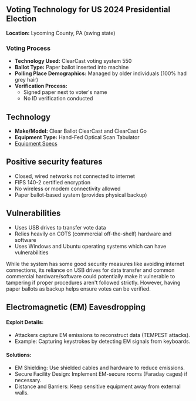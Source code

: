 ## Voting Technology for US 2024 Presidential Election

**Location:** Lycoming County, PA (swing state)

### Voting Process
- **Technology Used:** ClearCast voting system 550
- **Ballot Type:** Paper ballot inserted into machine
- **Polling Place Demographics:** Managed by older individuals (100% had grey hair)
- **Verification Process:**
  - Signed paper next to voter's name
  - No ID verification conducted

## Technology
- **Make/Model:** Clear Ballot ClearCast and ClearCast Go
- **Equipment Type:** Hand-Fed Optical Scan Tabulator
- [Equipment Specs](https://verifiedvoting.org/election-system/clear-ballot-clearcast/)

## Positive security features

- Closed, wired networks not connected to internet
- FIPS 140-2 certified encryption
- No wireless or modem connectivity allowed
- Paper ballot-based system (provides physical backup)

## Vulnerabilities

- Uses USB drives to transfer vote data
- Relies heavily on COTS (commercial off-the-shelf) hardware and software
- Uses Windows and Ubuntu operating systems which can have vulnerabilities

While the system has some good security measures like avoiding internet connections, its reliance on USB drives for data transfer and common commercial hardware/software could potentially make it vulnerable to tampering if proper procedures aren't followed strictly. However, having paper ballots as backup helps ensure votes can be verified.


## Electromagnetic (EM) Eavesdropping

#### Exploit Details:
- Attackers capture EM emissions to reconstruct data (TEMPEST attacks).
- Example: Capturing keystrokes by detecting EM signals from keyboards.

#### Solutions:
- EM Shielding: Use shielded cables and hardware to reduce emissions.
- Secure Facility Design: Implement EM-secure rooms (Faraday cages) if necessary.
- Distance and Barriers: Keep sensitive equipment away from external walls.






